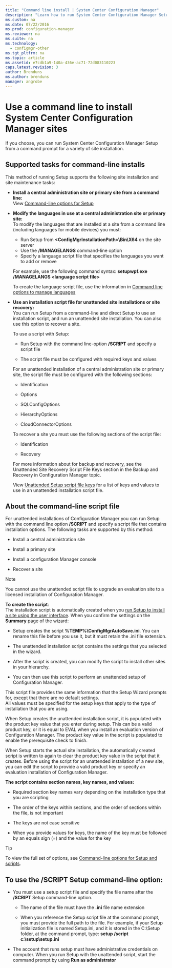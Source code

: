 ```yaml
---
title: "Command line install | System Center Configuration Manager"
description: "Learn how to run System Center Configuration Manager Setup from a command prompt for a variety of site installations."
ms.custom: na
ms.date: 07/22/2016
ms.prod: configuration-manager
ms.reviewer: na
ms.suite: na
ms.technology:
  - configmgr-other
ms.tgt_pltfrm: na
ms.topic: article
ms.assetid: e7cdb1a9-140a-436e-ac71-72d083110223
caps.latest.revision: 3
author: Brendunsms.author: brendunsmanager: angrobe
---
```

# Use a command line to install System Center Configuration Manager sites
 If you choose, you can run System Center Configuration Manager Setup from a command prompt for a variety of site installation.

 ## Supported tasks for command-line installs
 This method of running Setup supports the following site installation and site maintenance tasks:

-   **Install a central administration site or primary site from a command line:**  
  View [Command-line options for Setup](../../../../core/servers/deploy/install/command-line-options-for-setup.md)

 -  **Modify the languages in use at a central administration site or primary site:**  
    To modify the languages that are installed at a site from a command line (including languages for mobile devices) you must:  

     -   Run Setup from **&lt;ConfigMgrInstallationPath\>\Bin\X64** on the site server
     -   Use the **/MANAGELANGS** command-line option
     -   Specify a language script file that specifies the languages you want to add or remove  

    For example, use the following command syntax: **setupwpf.exe /MANAGELANGS &lt;language script file\>**  

    To create the language script file, use the information in [Command line options to manage languages](../../../../core/servers/deploy/install/command-line-options-for-setup.md#bkmk_Lang)  

 -  **Use an installation script file for unattended site installations or site recovery:**  
    You can run Setup from a command-line and direct Setup to use an installation script, and run an unattended site installation. You can also use this option to recover a site.    

    To use a script with Setup:  

    -   Run Setup with the command line-option **/SCRIPT** and specify a script file  

    -   The script file must be configured with required keys and values  

    For an unattended installation of a central administration site or primary site, the script file must be configured with the following  sections:  

    -   Identification    
    -   Options    
    -   SQLConfigOptions    
    -   HierarchyOptions    

    -   CloudConnectorOptions  

    To recover a site you must use the following sections of the script file:  

    -   Identification  

    -   Recovery

     For more information about for backup and recovery, see the Unattended Site Recovery Script File Keys section in the Backup and Recovery in Configuration Manager topic.  

    View [Unattended Setup script file keys](../../../../core/servers/deploy/install/command-line-options-for-setup.md#bkmk_Unattended) for a list of keys and values to use in an unattended installation script file.  

## About the command-line script file  

 For unattended installations of Configuration Manager you can run Setup with the command line option **/SCRIPT** and specify a script file that contains  installation options. The following tasks are supported by this method:  

-   Install a central administration site  

-   Install a primary site  

-   Install a configuration Manager console  

-   Recover a site  

> [!NOTE]  
>  You cannot use the unattended script file to upgrade an evaluation site to a licensed installation of Configuration Manager.  

**To create the script**:  
The installation script is automatically created when you [run Setup to install a site using the user interface](../../../../core/servers/deploy/install/use-the-setup-wizard-to-install-sites.md).  When you confirm the settings on the **Summary** page of the wizard:  

-   Setup creates the script **%TEMP%\ConfigMgrAutoSave.ini**.  You can rename this file before you use it, but it must retain the .ini file extension.  

-   The unattended installation script contains the settings that you selected in the wizard.  

-   After the script is created, you can modify the script to install other sites in your hierarchy.  

-   You can then use this script to perform an unattended setup of Configuration Manager.  

This script file provides the same information that the Setup Wizard prompts for, except that there are no default settings.   
All values must be specified for the setup keys that apply to the type of installation that you are using.  

When Setup creates the unattended installation script, it is populated with the product key value that you enter during setup. This can be a valid product key, or it is equal to EVAL when you install an evaluation version of Configuration Manager. The product key value in the script is populated to enable the prerequisite check to finish.  

When Setup starts the actual site installation, the automatically created script is written to again to clear the product key value in the script that it creates. Before using the script for an unattended installation of a new site, you can edit the script to provide a valid product key or specify an evaluation installation of Configuration Manager.  

**The script contains section names, key names, and values:**  

-   Required section key names vary depending on the installation type that you are scripting  

-   The order of the keys within sections, and the order of sections within the file, is not important  

-   The keys are not case sensitive  

-   When you provide values for keys, the name of the key must be followed by an equals sign (=) and the value for the key  

> [!TIP]  
>  To view the full set of options, see  [Command-line options for Setup and scripts](../../../../core/servers/deploy/install/command-line-options-for-setup.md#bkmk_cmdtop).  

## To use the /SCRIPT Setup command-line option:

-   You must use a setup script file and specify the file name after the **/SCRIPT** Setup command-line option.  

    -   The name of the file must have the **.ini** file name extension  

    -   When you reference the Setup script file at the command prompt, you must provide the full path to the file. For example, if your Setup initialization file is named Setup.ini, and it is stored in the C:\Setup folder, at the command prompt, type:  **setup /script c:\setup\setup.ini**  

-   The account that runs setup must have administrative credentials on computer. When you run Setup with the unattended script, start the command prompt by using **Run as administrator**  
